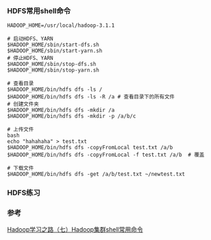 ### HDFS常用shell命令
```shell
HADOOP_HOME=/usr/local/hadoop-3.1.1

# 启动HDFS、YARN
$HADOOP_HOME/sbin/start-dfs.sh
$HADOOP_HOME/sbin/start-yarn.sh
# 停止HDFS、YARN
$HADOOP_HOME/sbin/stop-dfs.sh
$HADOOP_HOME/sbin/stop-yarn.sh

# 查看目录
$HADOOP_HOME/bin/hdfs dfs -ls /
$HADOOP_HOME/bin/hdfs dfs -ls -R /a # 查看目录下的所有文件
# 创建文件夹
$HADOOP_HOME/bin/hdfs dfs -mkdir /a
$HADOOP_HOME/bin/hdfs dfs -mkdir -p /a/b/c

# 上传文件
bash
echo "hahahaha" > test.txt
$HADOOP_HOME/bin/hdfs dfs -copyFromLocal test.txt /a/b
$HADOOP_HOME/bin/hdfs dfs -copyFromLocal -f test.txt /a/b  # 覆盖

# 下载文件
$HADOOP_HOME/bin/hdfs dfs -get /a/b/test.txt ~/newtest.txt

```
### HDFS练习

### 参考
[Hadoop学习之路（七）Hadoop集群shell常用命令](https://www.cnblogs.com/qingyunzong/p/8527595.html)